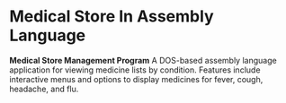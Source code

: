 # Medical Store In Assembly Language
 **Medical Store Management Program**  A DOS-based assembly language application for viewing medicine lists by condition. Features include interactive menus and options to display medicines for fever, cough, headache, and flu.
